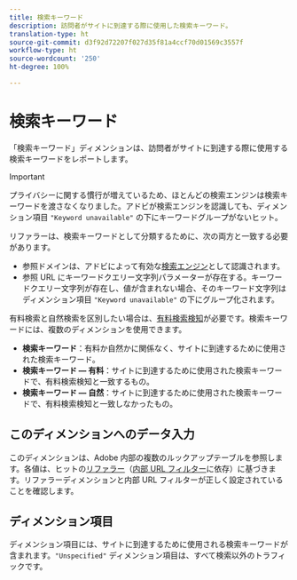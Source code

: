 ```yaml
---
title: 検索キーワード
description: 訪問者がサイトに到達する際に使用した検索キーワード。
translation-type: ht
source-git-commit: d3f92d72207f027d35f81a4ccf70d01569c3557f
workflow-type: ht
source-wordcount: '250'
ht-degree: 100%

---
```



# 検索キーワード

「検索キーワード」ディメンションは、訪問者がサイトに到達する際に使用する検索キーワードをレポートします。

>[!IMPORTANT]
>
>プライバシーに関する慣行が増えているため、ほとんどの検索エンジンは検索キーワードを渡さなくなりました。アドビが検索エンジンを認識しても、ディメンション項目 `"Keyword unavailable"` の下にキーワードグループがないヒット。

リファラーは、検索キーワードとして分類するために、次の両方と一致する必要があります。

* 参照ドメインは、アドビによって有効な[検索エンジン](search-engine.md)として認識されます。
* 参照 URL にキーワードクエリー文字列パラメーターが存在する。キーワードクエリー文字列が存在し、値が含まれない場合、そのキーワード文字列はディメンション項目 `"Keyword unavailable"` の下にグループ化されます。

有料検索と自然検索を区別したい場合は、[有料検索検知](/help/admin/admin/paid-search-detection/paid-search-detection.md)が必要です。検索キーワードには、複数のディメンションを使用できます。

* **検索キーワード**：有料か自然かに関係なく、サイトに到達するために使用された検索キーワード。
* **検索キーワード — 有料**：サイトに到達するために使用された検索キーワードで、有料検索検知と一致するもの。
* **検索キーワード — 自然**：サイトに到達するために使用された検索キーワードで、有料検索検知と一致しなかったもの。

## このディメンションへのデータ入力

このディメンションは、Adobe 内部の複数のルックアップテーブルを参照します。各値は、ヒットの[リファラー](referrer.md)（[内部 URL フィルター](/help/admin/admin/internal-url-filter-admin.md)に依存）に基づきます。リファラーディメンションと内部 URL フィルターが正しく設定されていることを確認します。

## ディメンション項目

ディメンション項目には、サイトに到達するために使用される検索キーワードが含まれます。`"Unspecified"` ディメンション項目は、すべて検索以外のトラフィックです。
